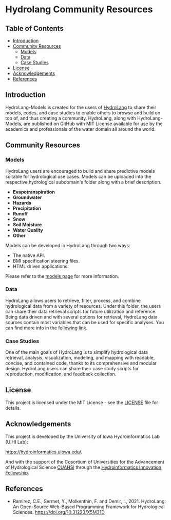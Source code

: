 # Hydrolang Community Resources
 
## Table of Contents
* [Introduction](https://github.com/uihilab/HydroLang-Models#Introduction)
* [Community Resources](https://github.com/uihilab/HydroLang-Models#Community-Resources)
  * [Models](https://github.com/uihilab/HydroLang-Models#Models)
  * [Data](https://github.com/uihilab/HydroLang-Models#Data)
  * [Case Studies](https://github.com/uihilab/HydroLang-Models#Case-Studies)
* [License](https://github.com/uihilab/HydroLang-Models#License)
* [Acknowledgements](https://github.com/uihilab/HydroLang-Models#Acknowledgements)
* [References](#references)

## Introduction
HydroLang-Models is created for the users of [HydroLang](https://github.com/uihilab/HydroLang) to share their models, codes, and case studies to enable others to browse and build on top of, and thus creating a community. HydroLang, along with HydroLang-Models, are published on GitHub with MIT License available for use by the academics and professionals of the water domain all around the world.

## Community Resources
### Models
HydroLang users are encouraged to build and share predictive models suitable for hydrological use cases. Models can be uploaded into the respective hydrological subdomain's folder along with a brief description. 

* **Evapotranspiration**
* **Groundwater**
* **Hazards**
* **Precipitation**
* **Runoff**
* **Snow**
* **Soil Moisture**
* **Water Quality**
* **Other**

Models can be developed in HydroLang through two ways:
* The native API.
* BMI specification steering files.
* HTML driven applications.

Please refer to the [models page](https://github.com/uihilab/HydroLang-Models/tree/main/models) for more information.

### Data
HydroLang allows users to retrieve, filter, process, and combine hydrological data from a variety of resources. Under this folder, the users can share their data retrieval scripts for future utilization and reference. Being data driven and with several options for retrieval, HydroLang data sources contain most variables that can be used for specific analyses. You can find more info in the [following link](https://github.com/uihilab/HydroLang/tree/master/hydrolang/modules/data).

### Case Studies
One of the main goals of HydroLang is to simplify hydrological data retrieval, analysis, visualization, modeling, and mapping with readable, concise, and contained code, thanks to its comprehensive and modular design. HydroLang users can share their case study scripts for reproduction, modification, and feedback collection.

## License
This project is licensed under the MIT License - see the [LICENSE](https://github.com/uihilab/HydroLang-Models/blob/master/LICENSE) file for details.

## Acknowledgements
This project is developed by the University of Iowa Hydroinformatics Lab (UIHI Lab):

https://hydroinformatics.uiowa.edu/.

And with the support of the Cosortium of Universities for the Advancement of Hydrological Science [CUAHSI](https://www.cuahsi.org/) through the [Hydroinformatics Innovation Fellowship](https://www.cuahsi.org/grant-opportunities/hydroinformatics-innovation-fellowship).

## References

* Ramirez, C.E., Sermet, Y., Molkenthin, F. and Demir, I., 2021. HydroLang: An Open-Source Web-Based Programming Framework for Hydrological Sciences. https://doi.org/10.31223/X5M31D
